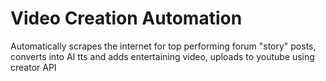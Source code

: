# Video Creation Automation
Automatically scrapes the internet for top performing forum "story" posts, converts into AI tts and adds entertaining video, uploads to youtube using creator API
